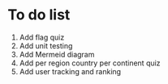 # To do list

1. Add flag quiz
1. Add unit testing
1. Add Mermeid diagram
1. Add per region country per continent quiz
1. Add user tracking and ranking
